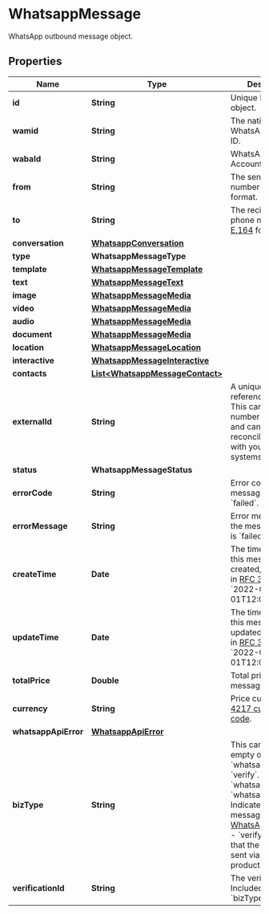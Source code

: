 

# WhatsappMessage

WhatsApp outbound message object.

## Properties

| Name | Type | Description | Notes |
|------------ | ------------- | ------------- | -------------|
|**id** | **String** | Unique ID for the object. |  |
|**wamid** | **String** | The native WhatsApp message ID. |  [optional] |
|**wabaId** | **String** | WhatsApp Business Account ID. |  |
|**from** | **String** | The sender&#39;s phone number in [E.164](https://en.wikipedia.org/wiki/E.164) format. |  |
|**to** | **String** | The recipient&#39;s phone number in [E.164](https://en.wikipedia.org/wiki/E.164) format. |  |
|**conversation** | [**WhatsappConversation**](WhatsappConversation.md) |  |  [optional] |
|**type** | **WhatsappMessageType** |  |  |
|**template** | [**WhatsappMessageTemplate**](WhatsappMessageTemplate.md) |  |  [optional] |
|**text** | [**WhatsappMessageText**](WhatsappMessageText.md) |  |  [optional] |
|**image** | [**WhatsappMessageMedia**](WhatsappMessageMedia.md) |  |  [optional] |
|**video** | [**WhatsappMessageMedia**](WhatsappMessageMedia.md) |  |  [optional] |
|**audio** | [**WhatsappMessageMedia**](WhatsappMessageMedia.md) |  |  [optional] |
|**document** | [**WhatsappMessageMedia**](WhatsappMessageMedia.md) |  |  [optional] |
|**location** | [**WhatsappMessageLocation**](WhatsappMessageLocation.md) |  |  [optional] |
|**interactive** | [**WhatsappMessageInteractive**](WhatsappMessageInteractive.md) |  |  [optional] |
|**contacts** | [**List&lt;WhatsappMessageContact&gt;**](WhatsappMessageContact.md) |  |  [optional] |
|**externalId** | **String** | A unique string to reference the object. This can be an order number or similar, and can be used to reconcile the object with your internal systems. |  [optional] |
|**status** | **WhatsappMessageStatus** |  |  [optional] |
|**errorCode** | **String** | Error code when the message status is &#x60;failed&#x60;. |  [optional] |
|**errorMessage** | **String** | Error message when the message status is &#x60;failed&#x60;. |  [optional] |
|**createTime** | **Date** | The time at which this message is created, formatted in [RFC 3339](https://datatracker.ietf.org/doc/html/rfc3339). e.g., &#x60;2022-06-01T12:00:00.000Z&#x60;. |  [optional] |
|**updateTime** | **Date** | The time at which this message is updated, formatted in [RFC 3339](https://datatracker.ietf.org/doc/html/rfc3339). e.g., &#x60;2022-06-01T12:00:00.000Z&#x60;. |  [optional] |
|**totalPrice** | **Double** | Total price of this message. |  [optional] |
|**currency** | **String** | Price currency. [ISO 4217 currency code](https://en.wikipedia.org/wiki/ISO_4217). |  [optional] |
|**whatsappApiError** | [**WhatsappApiError**](WhatsappApiError.md) |  |  [optional] |
|**bizType** | **String** | This can be either empty or one of &#x60;whatsapp&#x60;, or &#x60;verify&#x60;. Defaults to &#x60;whatsapp&#x60;. - &#x60;whatsapp&#x60;: Indicates that the message is sent via [WhatsApp](https://www.ycloud.com/whatsapp) product. - &#x60;verify&#x60;: Indicates that the message is sent via [Verify](https://www.ycloud.com/verify) product. |  [optional] |
|**verificationId** | **String** | The verification ID. Included only when &#x60;bizType&#x60; is &#x60;verify&#x60;. |  [optional] |



